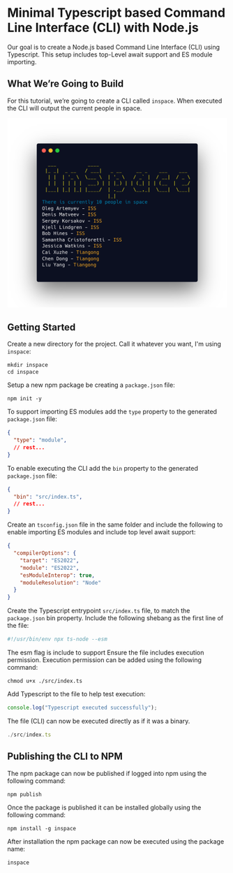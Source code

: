 # Minimal Typescript based Command Line Interface (CLI) with Node.js

Our goal is to create a Node.js based Command Line Interface (CLI) using Typescript. This setup includes top-Level await support and ES module importing. 

## What We’re Going to Build

For this tutorial, we’re going to create a CLI called `inspace`.
When executed the CLI will output the current people in space.

![inspace cli executed example](./img/inspace.png)

## Getting Started

Create a new directory for the project. Call it whatever you want, I'm using `inspace`:
```shell
mkdir inspace
cd inspace
```

Setup a new npm package be creating a `package.json` file:
```shell
npm init -y
```

To support importing ES modules add the `type` property to the generated `package.json` file:
```json
{
  "type": "module",
  // rest...
}
```

To enable executing the CLI add the `bin` property to the generated `package.json` file:
```json
{
  "bin": "src/index.ts",
  // rest...
}
```

Create an `tsconfig.json` file in the same folder and include the following to enable importing ES modules and include top level await support:
```json
{
  "compilerOptions": {
    "target": "ES2022",
    "module": "ES2022",
    "esModuleInterop": true,
    "moduleResolution": "Node"
  }
}
```

Create the Typescript entrypoint `src/index.ts` file, to match the `package.json` bin property.
Include the following shebang as the first line of the file:
```typescript
#!/usr/bin/env npx ts-node --esm
```
The esm flag is include to support 
Ensure the file includes execution permission. Execution permission can be added using the following command:
```shell
chmod u+x ./src/index.ts
```

Add Typescript to the file to help test execution:
```typescript
console.log("Typescript executed successfully");
```

The file (CLI) can now be executed directly as if it was a binary.
```typescript
./src/index.ts
```

## Publishing the CLI to NPM

The npm package can now be published if logged into npm using the following command:
```shell
npm publish
```

Once the package is published it can be installed globally using the following command:
```shell
npm install -g inspace
```

After installation the npm package can now be executed using the package name:
```shell
inspace
```






